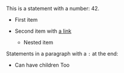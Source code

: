 This is a statement with a number: 42.

- First item

- Second item with [a link](http://example.com)
  - Nested item

Statements in a paragraph with a `:` at the end:
  - Can have children Too